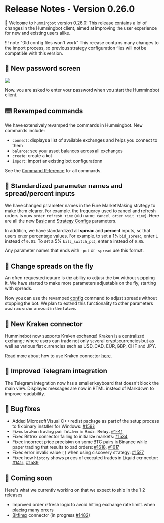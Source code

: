# Release Notes - Version 0.26.0

🚀 Welcome to `hummingbot` version 0.26.0! This release contains a lot of changes in the Hummingbot client, aimed at improving the user experience for new and existing users alike.

!!! note "Old config files won't work"
    This release contains many changes to the import process, so previous strategy configuration files will not be compatible with this version.

## 🔐 New password screen
![](/assets/img/welcome.gif)

Now, you are asked to enter your password when you start the Hummingbot client.

## ⌨️ Revamped commands

We have extensively revamped the commands in Hummingbot. New commands include:

* `connect`: displays a list of available exchanges and helps you connect to them
* `balance`: see your asset balances across all exchanges
* `create`: create a bot
* `import`: import an existing bot configurationn

See the [Command Reference](/operation/commands-shortcuts/) for all commands.

## 🍱 Standardized parameter names and spread/percent inputs

We have changed parameter names in the Pure Market Making strategy to make them clearer. For example, the frequency used to cancel and refresh orders is now `order_refresh_time` (old name: `cancel_order_wait_time`). Here are all the new [Basic](/strategies/pure-market-making/#basic-configuration-parameters-and-walkthrough) and [Strategy Configs](/strategy-configs/) parameters.

In addition, we have standardized all **spread** and **percent** inputs, so that users enter percentage values. For example, to set a 1% `bid_spread`, enter `1` instead of `0.01`. To set a 5% `kill_switch_pct`, enter `5` instead of `0.05`.

Any parameter names that ends with `-pct` or `-spread` use this format.


## 💸 Change spreads on the fly

An often-requested feature is the ability to adjust the bot without stopping it. We have started to make more parameters adjustable on the fly, starting with spreads.

Now you can use the revamped [config](/strategies/pure-market-making/#configure-parameters-on-the-fly) command to adjust spreads without stopping the bot. We plan to extend this functionality to other parameters such as order amount in the future.

## 🔗 New Kraken connector

Hummingbot now supports [Kraken](https://www.kraken.com/) exchange! Kraken is a centralized exchange where users can trade not only several cryptocurrencies but as well as various fiat currencies such as USD, CAD, EUR, GBP, CHF and JPY.

Read more about how to use Kraken connector [here](/exchanges/kraken/).

## 📱 Improved Telegram integration

The Telegram integration now has a smaller keyboard that doesn't block the main view. Displayed messages are now in HTML instead of Markdown to improve readability.

## 🐞 Bug fixes

* Added Microsoft Visual C++ redist package as part of the setup process to fix binary installer for Windows: [#1598](https://github.com/CoinAlpha/hummingbot/pull/1598)
* Fixed broken trading pair fetcher in Radar Relay: [#1441](https://github.com/CoinAlpha/hummingbot/issues/1441)
* Fixed Bittrex connector failing to initialize markets: [#1534](https://github.com/CoinAlpha/hummingbot/issues/1534)
* Fixed incorrect price precision on some BTC pairs in Binance while paper trading that results to bad orders: [#1618](https://github.com/CoinAlpha/hummingbot/issues/1618), [#1617](https://github.com/CoinAlpha/hummingbot/issues/1617)
* Fixed error invalid value `[]` when using discovery strategy: [#1587](https://github.com/CoinAlpha/hummingbot/issues/1587)
* Fixed how `history` shows prices of executed trades in Liquid connector: [#1415](https://github.com/CoinAlpha/hummingbot/issues/1415), [#1589](https://github.com/CoinAlpha/hummingbot/issues/1589)


## 🚀 Coming soon

Here's what we currently working on that we expect to ship in the 1-2 releases:

* Improved order refresh logic to avoid hitting exchange rate limits when placing many orders
* [Bitfinex](https://www.bitfinex.com/) connector (in progress [#1482](https://github.com/CoinAlpha/hummingbot/pull/1482))

